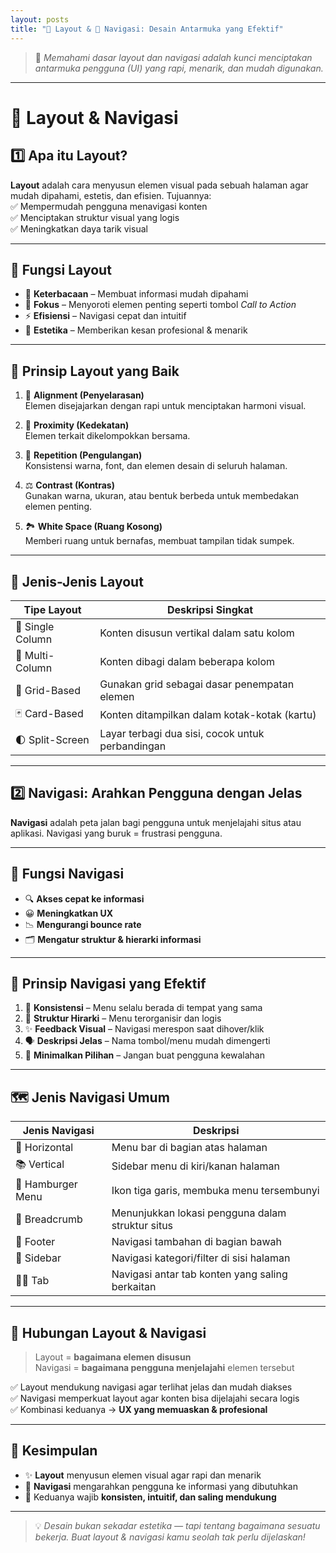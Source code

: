 ```yaml
---
layout: posts
title: "🎨 Layout & 🔀 Navigasi: Desain Antarmuka yang Efektif"
---
```


> 📘 *Memahami dasar layout dan navigasi adalah kunci menciptakan antarmuka pengguna (UI) yang rapi, menarik, dan mudah digunakan.*

---

# 🧱 **Layout & Navigasi**

## 1️⃣ **Apa itu Layout?**

**Layout** adalah cara menyusun elemen visual pada sebuah halaman agar mudah dipahami, estetis, dan efisien. Tujuannya:  
✅ Mempermudah pengguna menavigasi konten  
✅ Menciptakan struktur visual yang logis  
✅ Meningkatkan daya tarik visual

---

## 🧩 **Fungsi Layout**
- 🧠 **Keterbacaan** – Membuat informasi mudah dipahami  
- 🎯 **Fokus** – Menyoroti elemen penting seperti tombol *Call to Action*  
- ⚡ **Efisiensi** – Navigasi cepat dan intuitif  
- 💅 **Estetika** – Memberikan kesan profesional & menarik

---

## 📐 **Prinsip Layout yang Baik**

1. 🔁 **Alignment (Penyelarasan)**  
   Elemen disejajarkan dengan rapi untuk menciptakan harmoni visual.

2. 🧲 **Proximity (Kedekatan)**  
   Elemen terkait dikelompokkan bersama.

3. 🔂 **Repetition (Pengulangan)**  
   Konsistensi warna, font, dan elemen desain di seluruh halaman.

4. ⚖️ **Contrast (Kontras)**  
   Gunakan warna, ukuran, atau bentuk berbeda untuk membedakan elemen penting.

5. 🏞️ **White Space (Ruang Kosong)**  
   Memberi ruang untuk bernafas, membuat tampilan tidak sumpek.

---

## 🧱 **Jenis-Jenis Layout**

| Tipe Layout           | Deskripsi Singkat |
|----------------------|-------------------|
| 📏 Single Column      | Konten disusun vertikal dalam satu kolom |
| 📐 Multi-Column       | Konten dibagi dalam beberapa kolom |
| 🧮 Grid-Based         | Gunakan grid sebagai dasar penempatan elemen |
| 🃏 Card-Based         | Konten ditampilkan dalam kotak-kotak (kartu) |
| 🌓 Split-Screen       | Layar terbagi dua sisi, cocok untuk perbandingan |

---

## 2️⃣ **Navigasi: Arahkan Pengguna dengan Jelas**

**Navigasi** adalah peta jalan bagi pengguna untuk menjelajahi situs atau aplikasi. Navigasi yang buruk = frustrasi pengguna.

---

## 🧭 **Fungsi Navigasi**
- 🔍 **Akses cepat ke informasi**  
- 😀 **Meningkatkan UX**  
- 📉 **Mengurangi bounce rate**  
- 🗂️ **Mengatur struktur & hierarki informasi**

---

## 🧠 **Prinsip Navigasi yang Efektif**

1. 📌 **Konsistensi** – Menu selalu berada di tempat yang sama  
2. 🧱 **Struktur Hirarki** – Menu terorganisir dan logis  
3. ✨ **Feedback Visual** – Navigasi merespon saat dihover/klik  
4. 🗣️ **Deskripsi Jelas** – Nama tombol/menu mudah dimengerti  
5. 🚫 **Minimalkan Pilihan** – Jangan buat pengguna kewalahan

---

## 🗺️ **Jenis Navigasi Umum**

| Jenis Navigasi     | Deskripsi |
|--------------------|-----------|
| 📍 Horizontal      | Menu bar di bagian atas halaman |
| 📚 Vertical        | Sidebar menu di kiri/kanan halaman |
| 🍔 Hamburger Menu  | Ikon tiga garis, membuka menu tersembunyi |
| 🧵 Breadcrumb      | Menunjukkan lokasi pengguna dalam struktur situs |
| 🔽 Footer          | Navigasi tambahan di bagian bawah |
| 🧭 Sidebar         | Navigasi kategori/filter di sisi halaman |
| 🧑‍💼 Tab           | Navigasi antar tab konten yang saling berkaitan |

---

## 🔗 **Hubungan Layout & Navigasi**

> Layout = **bagaimana elemen disusun**  
> Navigasi = **bagaimana pengguna menjelajahi** elemen tersebut

✅ Layout mendukung navigasi agar terlihat jelas dan mudah diakses  
✅ Navigasi memperkuat layout agar konten bisa dijelajahi secara logis  
✅ Kombinasi keduanya → **UX yang memuaskan & profesional**

---

## 🏁 **Kesimpulan**

- ✨ **Layout** menyusun elemen visual agar rapi dan menarik  
- 🔄 **Navigasi** mengarahkan pengguna ke informasi yang dibutuhkan  
- 🎯 Keduanya wajib **konsisten, intuitif, dan saling mendukung**

---

> 💡 *Desain bukan sekadar estetika — tapi tentang bagaimana sesuatu bekerja. Buat layout & navigasi kamu seolah tak perlu dijelaskan!*


